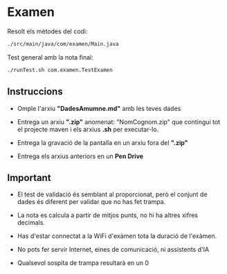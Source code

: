 # Examen

Resolt els mètodes del codi:

```bash
./src/main/java/com/examen/Main.java
```

Test general amb la nota final:

```bash
./runTest.sh com.examen.TestExamen
```

## Instruccions

- Omple l'arxiu **"DadesAmumne.md"** amb les teves dades

- Entrega un arxiu **".zip"** anomenat: "NomCognom.zip" que contingui tot el projecte maven i els arxius **.sh** per executar-lo.

- Entrega la gravació de la pantalla en un arxiu fora del **".zip"**

- Entrega els arxius anteriors en un **Pen Drive**

## Important

- El test de validació és semblant al proporcionat, però el conjunt de dades és diferent per validar que no has fet trampa.

- La nota es calcula a partir de mitjos punts, no hi ha altres xifres decimals.

- Has d'estar connectat a la WiFi d'exàmen tota la duració de l'exàmen.

- No pots fer servir Internet, eines de comunicació, ni assistents d'IA

- Qualsevol sospita de trampa resultarà en un 0

